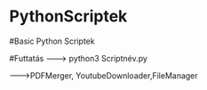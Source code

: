# PythonScriptek

#Basic Python Scriptek

#Futtatás ---> python3 Scriptnév.py


--->PDFMerger, YoutubeDownloader,FileManager

